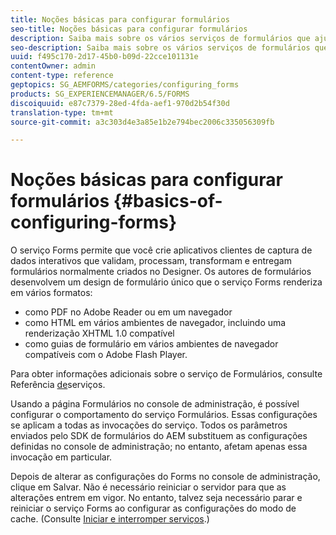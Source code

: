 ```yaml
---
title: Noções básicas para configurar formulários
seo-title: Noções básicas para configurar formulários
description: Saiba mais sobre os vários serviços de formulários que ajudam a criar aplicativos interativos de captura de dados.
seo-description: Saiba mais sobre os vários serviços de formulários que ajudam a criar aplicativos interativos de captura de dados.
uuid: f495c170-2d17-45b0-b09d-22cce101131e
contentOwner: admin
content-type: reference
geptopics: SG_AEMFORMS/categories/configuring_forms
products: SG_EXPERIENCEMANAGER/6.5/FORMS
discoiquuid: e87c7379-28ed-4fda-aef1-970d2b54f30d
translation-type: tm+mt
source-git-commit: a3c303d4e3a85e1b2e794bec2006c335056309fb

---
```



# Noções básicas para configurar formulários {#basics-of-configuring-forms}

O serviço Forms permite que você crie aplicativos clientes de captura de dados interativos que validam, processam, transformam e entregam formulários normalmente criados no Designer. Os autores de formulários desenvolvem um design de formulário único que o serviço Forms renderiza em vários formatos:

* como PDF no Adobe Reader ou em um navegador
* como HTML em vários ambientes de navegador, incluindo uma renderização XHTML 1.0 compatível
* como guias de formulário em vários ambientes de navegador compatíveis com o Adobe Flash Player.

Para obter informações adicionais sobre o serviço de Formulários, consulte Referência [de](https://www.adobe.com/go/learn_aemforms_services_63)serviços.

Usando a página Formulários no console de administração, é possível configurar o comportamento do serviço Formulários. Essas configurações se aplicam a todas as invocações do serviço. Todos os parâmetros enviados pelo SDK de formulários do AEM substituem as configurações definidas no console de administração; no entanto, afetam apenas essa invocação em particular.

Depois de alterar as configurações do Forms no console de administração, clique em Salvar. Não é necessário reiniciar o servidor para que as alterações entrem em vigor. No entanto, talvez seja necessário parar e reiniciar o serviço Forms ao configurar as configurações do modo de cache. (Consulte [Iniciar e interromper serviços](/help/forms/using/admin-help/starting-stopping-services.md#starting-and-stopping-services).)
